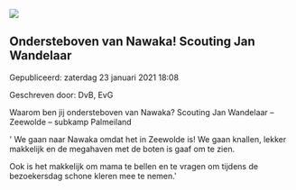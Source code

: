 


![](https://nawaka.scouting.nl/images/articles/20180806105814.jpg)


Ondersteboven van Nawaka! Scouting Jan Wandelaar
-------------------------------------------------





 Gepubliceerd: zaterdag 23 januari 2021 18:08
   

 Geschreven door: DvB, EvG
   




 Waarom ben jij ondersteboven van Nawaka? Scouting Jan Wandelaar – Zeewolde – subkamp Palmeiland
 



 ' We gaan naar Nawaka omdat het in Zeewolde is! We gaan knallen, lekker makkelijk en de megahaven met de boten is gaaf om te zien.
 



 Ook is het makkelijk om mama te bellen en te vragen om tijdens de bezoekersdag schone kleren mee te nemen.'
 



  






